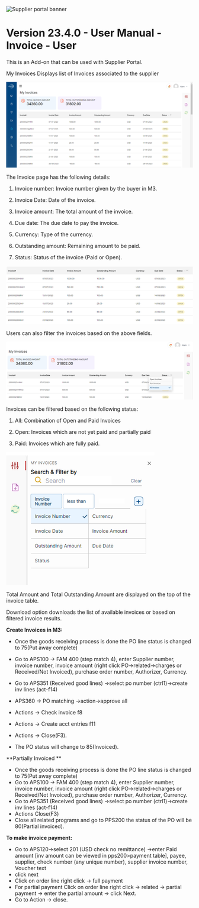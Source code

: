 ![Supplier portal banner](../../../../images/banner-supplier-portal.jpg)

# **Version 23.4.0 - User Manual - Invoice - User**

This is an Add-on that can be used with Supplier Portal.

My Invoices Displays list of Invoices associated to the supplier

<kbd>
<img alt="metrics display" src="../../images/pwa/my_invoices/my_invoice.png"> 
</kbd>

The Invoice page has the following details:

1. Invoice number: Invoice number given by the buyer in M3.

2. Invoice Date: Date of the invoice.

3. Invoice amount: The total amount of the invoice.

4. Due date: The due date to pay the invoice.

5. Currency: Type of the currency.

6. Outstanding amount: Remaining amount to be paid.

7. Status: Status of the invoice (Paid or Open).


<kbd>
<img alt="metrics display" src="../../images/pwa/my_invoices/invoice.png"> 
</kbd>


Users can also filter the invoices based on the above fields.


<kbd>
<img alt="metrics display" src="../../images/pwa/my_invoices/invoice_status.png"> 
</kbd>

Invoices can be filtered based on the following status:

1. All: Combination of Open and Paid Invoices

2. Open: Invoices which are not yet paid and partially paid

3. Paid: Invoices which are fully paid.


<kbd>
<img alt="metrics display" src="../../images/pwa/my_invoices/filter_invoice.png"> 
</kbd>


Total Amount and Total Outstanding Amount are displayed on the top of the invoice table.

Download option downloads the list of available invoices or based on filtered invoice results.

**Create Invoices in M3:**

- Once the goods receiving process is done the PO line status is changed to 75(Put away complete)

- Go to APS100 -\> FAM 400 (step match 4), enter Supplier number, invoice number, invoice amount (right click PO-\>related-\>charges or Received/Not Invoiced), purchase order number, Authorizer, Currency.
- Go to APS351 (Received good lines) -\>select po number (ctrl1)-\>create inv lines (act-f14)
- APS360 -\> PO matching -\>action-\>approve all
- Actions -\> Check invoice f8
- Actions -\> Create acct entries f11
- Actions -\> Close(F3).
- The PO status will change to 85(Invoiced).

**Partially Invoiced **

- Once the goods receiving process is done the PO line status is changed to 75(Put away complete)
- Go to APS100 -\> FAM 400 (step match 4), enter Supplier number, invoice number, invoice amount (right click PO-\>related-\>charges or Received/Not Invoiced), purchase order number, Authorizer, Currency.
- Go to APS351 (Received good lines) -\>select po number (ctrl1)-\>create inv lines (act-f14)
- Actions Close(F3)
- Close all related programs and go to PPS200 the status of the PO will be 80(Partial invoiced).

**To make invoice payment:**

- Go to APS120-\>select 201 (USD check no remittance) -\>enter Paid amount [inv amount can be viewed in pps200\>payment table], payee, supplier, check number (any unique number), supplier invoice number, Voucher text
- click next
- Click on order line right click -\> full payment
- For partial payment Click on order line right click -\> related -\> partial payment -\> enter the partial amount -\> click Next.
- Go to Action -\> close.
